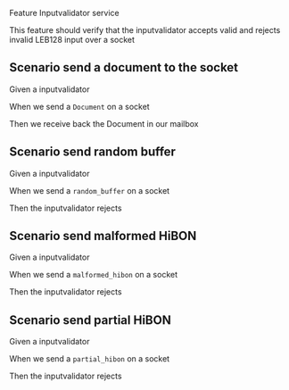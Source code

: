 Feature Inputvalidator service

This feature should verify that the inputvalidator accepts valid and rejects invalid LEB128 input over a socket

## Scenario send a document to the socket

Given a inputvalidator

When we send a `Document` on a socket

Then we receive back the Document in our mailbox


## Scenario send random buffer

Given a inputvalidator

When we send a `random_buffer` on a socket

Then the inputvalidator rejects


## Scenario send malformed HiBON

Given a inputvalidator

When we send a `malformed_hibon` on a socket

Then the inputvalidator rejects


## Scenario send partial HiBON

Given a inputvalidator

When we send a `partial_hibon` on a socket

Then the inputvalidator rejects
